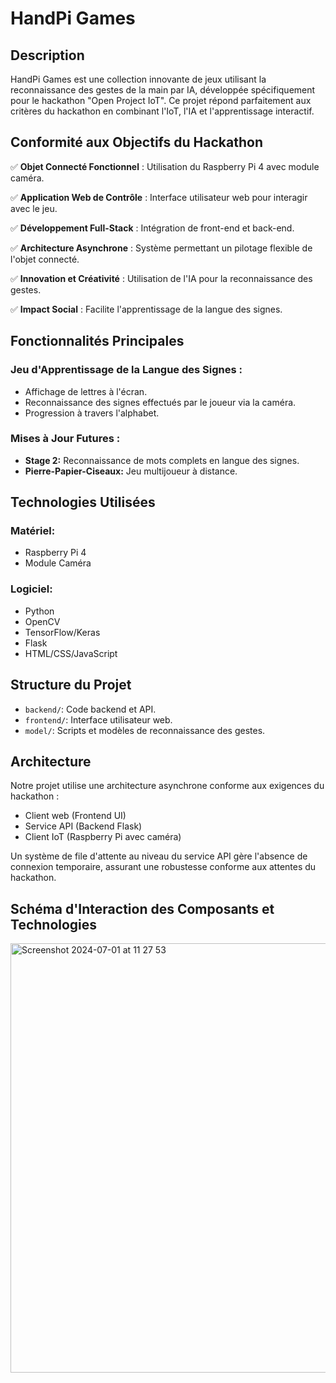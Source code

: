 # HandPi Games

## Description

HandPi Games est une collection innovante de jeux utilisant la reconnaissance des gestes de la main par IA, développée spécifiquement pour le hackathon "Open Project IoT". Ce projet répond parfaitement aux critères du hackathon en combinant l'IoT, l'IA et l'apprentissage interactif.

## Conformité aux Objectifs du Hackathon

✅ **Objet Connecté Fonctionnel** : Utilisation du Raspberry Pi 4 avec module caméra.

✅ **Application Web de Contrôle** : Interface utilisateur web pour interagir avec le jeu.

✅ **Développement Full-Stack** : Intégration de front-end et back-end.

✅ **Architecture Asynchrone** : Système permettant un pilotage flexible de l'objet connecté.

✅ **Innovation et Créativité** : Utilisation de l'IA pour la reconnaissance des gestes.

✅ **Impact Social** : Facilite l'apprentissage de la langue des signes.

## Fonctionnalités Principales

### Jeu d'Apprentissage de la Langue des Signes :
- Affichage de lettres à l'écran.
- Reconnaissance des signes effectués par le joueur via la caméra.
- Progression à travers l'alphabet.

### Mises à Jour Futures :
- **Stage 2:** Reconnaissance de mots complets en langue des signes.
- **Pierre-Papier-Ciseaux:** Jeu multijoueur à distance.

## Technologies Utilisées

### Matériel:
- Raspberry Pi 4
- Module Caméra

### Logiciel:
- Python
- OpenCV
- TensorFlow/Keras
- Flask
- HTML/CSS/JavaScript

## Structure du Projet

- `backend/`: Code backend et API.
- `frontend/`: Interface utilisateur web.
- `model/`: Scripts et modèles de reconnaissance des gestes.

## Architecture

Notre projet utilise une architecture asynchrone conforme aux exigences du hackathon :
- Client web (Frontend UI)
- Service API (Backend Flask)
- Client IoT (Raspberry Pi avec caméra)

Un système de file d'attente au niveau du service API gère l'absence de connexion temporaire, assurant une robustesse conforme aux attentes du hackathon.

## Schéma d'Interaction des Composants et Technologies
<img width="687" alt="Screenshot 2024-07-01 at 11 27 53" src="https://github.com/Amirofcodes/IT-akademy-PROJECT-IoT-HandPi-Games/assets/138374972/0fba9d09-dae9-4f77-8f67-30b72260c096">


              



                                  
